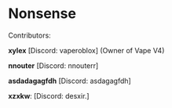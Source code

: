 # Nonsense
Contributors:

**xylex** [Discord: vaperoblox] (Owner of Vape V4)

**nnouter** [Discord: nnouterr]

**asdadagagfdh** [Discord: asdagagfdh]

**xzxkw**: [Discord: desxir.]
